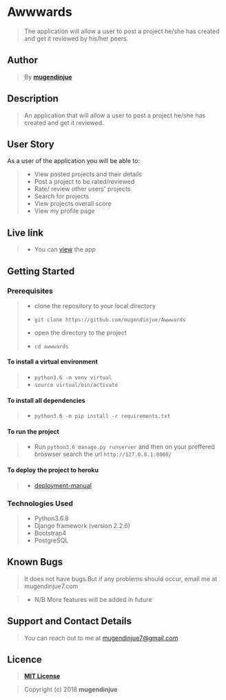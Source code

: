 # Awwwards

> The application will allow a user to post a project he/she has created and get it reviewed by his/her peers.

## Author

> By **[mugendinjue](https://github.com/mugendinjue)**

## Description

> An application that will allow a user to post a project he/she has created and get it reviewed.

## User Story

As a user of the application you will be able to:

> + View posted projects and their details
> + Post a project to be rated/reviewed
> + Rate/ review other users' projects
> + Search for projects 
> + View projects overall score
> + View my profile page



## Live link

> + You can [view]() the app 

## Getting Started

### Prerequisites

> + clone the repository to your local directory
> * ```git clone https://github.com/mugendinjue/Awwwards```
> + open the directory to the project
> * ```cd awwwards```

#### To install a virtual environment

> * ```python3.6 -m venv virtual``` 
> * ```source virtual/bin/activate```

#### To install all dependencies

> * ```python3.6 -m pip install -r requirements.txt```

#### To run the project

> * Run ```python3.6 manage.py runserver``` and then on your preffered broswser search the url ```http://127.0.0.1:8000/``` 

#### To deploy the project to heroku

> * [deployment-manual](https://github.com/jakhax/deploying-django-to-heroku-manual)

### Technologies Used

> * Python3.6.8
> * Django framework (version 2.2.6)
> * Bootstrap4
> * PostgreSQL

## Known Bugs

> It does not have bugs.But if any problems should occur, email me at mugendinjue7.com

> * N/B More features will be added in future

## Support and Contact Details

> You can reach out to me at mugendinjue7@gmail.com

## Licence

> **[MIT License](LICENSE)**

> Copyright (c) 2018 **mugendinjue**




